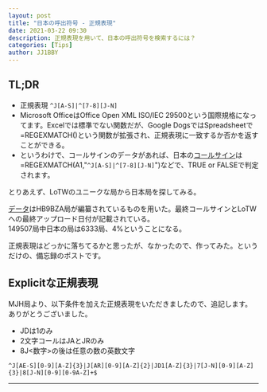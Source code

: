 ```yaml
---
layout: post
title: "日本の呼出符号 - 正規表現"
date: 2021-03-22 09:30
description: 正規表現を用いて、日本の呼出符号を検索するには？
categories: [Tips]
author: JJ1BBY
---
```


## TL;DR
* 正規表現 `^J[A-S]|^[7-8][J-N]`  
* Microsoft OfficeはOffice Open XML ISO/IEC 29500という国際規格になってます。Excelでは標準でない関数だが、Google DogsではSpreadsheetで=REGEXMATCH()という関数が拡張され、正規表現に一致するか否かを返すことができる。  
* というわけで、コールサインのデータがあれば、日本の[コールサイン](https://www.itu.int/en/ITU-R/terrestrial/fmd/Pages/call_sign_series.aspx)は =REGEXMATCH(A1,"`^J[A-S]|^[7-8][J-N]`")などで、TRUE or FALSEで判定されます。  

とりあえず、LoTWのユニークな局から日本局を探してみる。  

[データ](http://www.hb9bza.net/lotw-users-list)はHB9BZA局が編纂されているものを用いた。最終コールサインとLoTWへの最終アップロード日付が記載されている。  
149507局中日本の局は6333局、4%ということになる。

正規表現はどっかに落ちてるかと思ったが、なかったので、作ってみた。というだけの、備忘録のポストです。

## Explicitな正規表現
MJH局より、以下条件を加えた正規表現をいただきましたので、追記します。ありがとうございました。
* JDは1のみ
* 2文字コールはJAとJRのみ
* 8J<数字>の後は任意の数の英数文字

`^J[AE-S][0-9][A-Z]{3}|J[AR][0-9][A-Z]{2}|JD1[A-Z]{3}|7[J-N][0-9][A-Z]{3}|8[J-N][0-9][0-9A-Z]+$`

---

<script src="https://utteranc.es/client.js"
        repo="JJ1BBY/JJ1BBY.github.io"
        issue-term="pathname"
        theme="github-light"
        crossorigin="anonymous"
        async>
</script>


